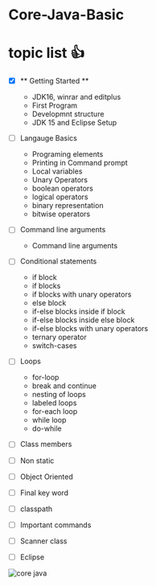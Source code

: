 # Core-Java-Basic



# topic list :+1:

- [x] ** Getting Started **
    - JDK16, winrar and editplus
    - First Program
    - Developmnt structure
    - JDK 15 and Eclipse Setup


- [ ] Langauge Basics
    - Programing elements
    - Printing in Command prompt
    - Local variables
    - Unary Operators
    - boolean operators
    - logical operators
    - binary representation
    - bitwise operators


- [ ] Command line arguments
    - Command line arguments


- [ ] Conditional statements
    - if block
    - if blocks
    - if blocks with unary operators
    - else block
    - if-else blocks inside if block
    - if-else blocks inside else block
    - if-else blocks with unary operators
    - ternary operator
    - switch-cases


- [ ] Loops 
    * for-loop
    * break and continue
    * nesting of loops
    * labeled loops
    * for-each loop
    * while loop
    * do-while
    
    
- [ ] Class members 
- [ ] Non static 
- [ ] Object Oriented 
- [ ] Final key word 
- [ ] classpath 
- [ ] Important commands 
- [ ] Scanner class 
- [ ] Eclipse 
 




![core java](https://user-images.githubusercontent.com/97358095/221773118-8589e2cd-3d90-428c-8cce-90d0514eb8a1.png)
